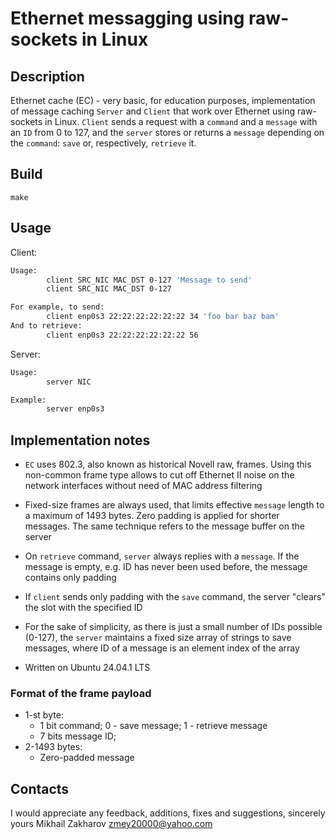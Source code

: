 # Ethernet messagging using raw-sockets in Linux

## Description

Ethernet cache (EC) - very basic, for education purposes, implementation of message caching `Server` and `Client` that work over Ethernet using raw-sockets in Linux.
`Client` sends a request with a `command` and a `message` with an `ID` from 0 to 127, and the `server` stores or returns a `message` depending on the `command`: `save` or, respectively,  `retrieve` it.

## Build

`make`

## Usage

Client:

```sh
Usage:
        client SRC_NIC MAC_DST 0-127 'Message to send'
        client SRC_NIC MAC_DST 0-127

For example, to send:
        client enp0s3 22:22:22:22:22:22 34 'foo bar baz bam'
And to retrieve:
        client enp0s3 22:22:22:22:22:22 56

```

Server:

```sh
Usage:
        server NIC

Example:
        server enp0s3
```

## Implementation notes

* `EC` uses 802.3, also known as historical Novell raw, frames. Using this non-common frame type allows to cut off Ethernet II noise on the network interfaces without need of MAC address filtering

* Fixed-size frames are always used, that limits effective `message` length to a maximum of 1493 bytes. Zero padding is applied for shorter messages. The same technique refers to the message buffer on the server

* On `retrieve` command, `server` always replies with a `message`. If the message is empty, e.g. ID has never been used before, the message contains only padding

* If `client` sends only padding with the `save` command, the server "clears" the slot with the specified ID

* For the sake of simplicity, as there is just a small number of IDs possible (0-127), the `server` maintains a fixed size array of strings to save messages, where ID of a message is an element index of the array

* Written on Ubuntu 24.04.1 LTS

### Format of the frame payload

* 1-st byte:
  * 1 bit    command;        0 - save message; 1 - retrieve message
  * 7 bits   message ID;
* 2-1493 bytes:
  * Zero-padded message

## Contacts

I would appreciate any feedback, additions, fixes and suggestions, sincerely yours Mikhail Zakharov <zmey20000@yahoo.com>
